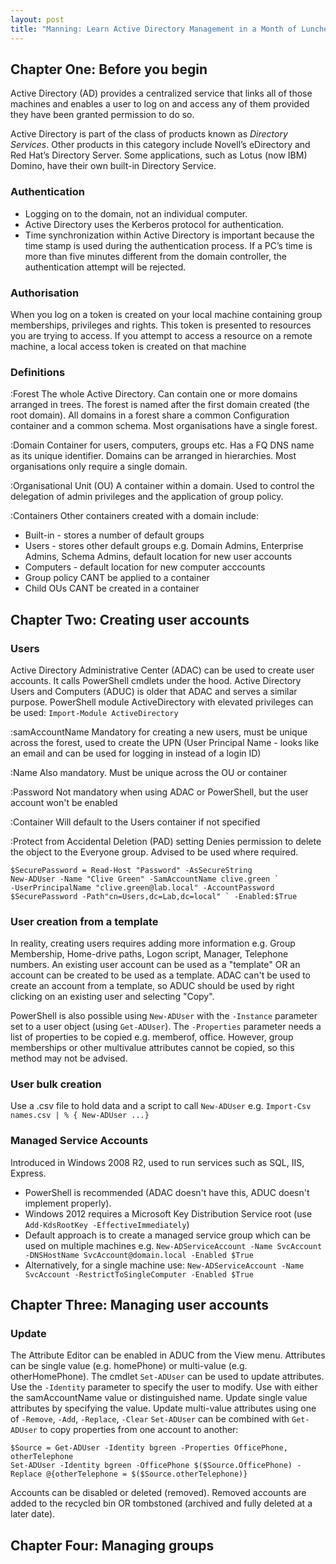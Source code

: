 ```yaml
---
layout: post
title: "Manning: Learn Active Directory Management in a Month of Lunches"
---
```

## Chapter One: Before you begin

Active Directory (AD) provides a centralized service that links all of those machines and enables a user to log on and access any of them provided they have been granted permission to do so. 

Active Directory is part of the class of products known as *Directory Services*. Other products in this category include Novell’s eDirectory and Red Hat’s Directory Server. Some applications, such as Lotus (now IBM) Domino, have their own built-in Directory Service. 

### Authentication

* Logging on to the domain, not an individual computer.
* Active Directory uses the Kerberos protocol for authentication.
* Time synchronization within Active Directory is important because the time stamp is used during the authentication process. If a PC’s time is more than five minutes different from the domain controller, the authentication attempt will be rejected.

### Authorisation

When you log on a token is created on your local machine containing group memberships, privileges and rights. This token is presented to resources you are trying to access. If you attempt to access a resource on a remote machine, a local access token is created on that machine

### Definitions

:Forest
The whole Active Directory. Can contain one or more domains arranged in trees. The forest is named after the first domain created (the root domain). All domains in a forest share a common Configuration container and a common schema. Most organisations have a single forest.

:Domain
Container for users, computers, groups etc. Has a FQ DNS name as its unique identifier. Domains can be arranged in hierarchies. Most organisations only require a single domain.

:Organisational Unit (OU)
A container within a domain. Used to control the delegation of admin privileges and the application of group policy. 

:Containers
Other containers created with a domain include:
* Built-in - stores a number of default groups
* Users - stores other default groups e.g. Domain Admins, Enterprise Admins, Schema Admins, default location for new user accounts
* Computers - default location for new computer acccounts
* Group policy CANT be applied to a container
* Child OUs CANT be created in a container

## Chapter Two: Creating user accounts

### Users

Active Directory Administrative Center (ADAC) can be used to create user accounts. It calls PowerShell cmdlets under the hood.
Active Directory Users and Computers (ADUC) is older that ADAC and serves a similar purpose. 
PowerShell module ActiveDirectory with elevated privileges can be used: `Import-Module ActiveDirectory`

:samAccountName
Mandatory for creating a new users, must be unique across the forest, used to create the UPN (User Principal Name - looks like an email and can be used for logging in instead of a login ID)

:Name
Also mandatory. Must be unique across the OU or container

:Password
Not mandatory when using ADAC or PowerShell, but the user account won't be enabled

:Container
Will default to the Users container if not specified

:Protect from Accidental Deletion (PAD) setting
Denies permission to delete the object to the Everyone group. Advised to be used where required.

```
$SecurePassword = Read-Host "Password" -AsSecureString
New-ADUser -Name "Clive Green" -SamAccountName clive.green `
-UserPrincipalName "clive.green@lab.local" -AccountPassword $SecurePassword -Path"cn=Users,dc=Lab,dc=local" ` -Enabled:$True
```

### User creation from a template

In reality, creating users requires adding more information e.g. Group Membership, Home-drive paths, Logon script, Manager, Telephone numbers. An existing user account can be used as a "template" OR an account can be created to be used as a template. ADAC can't be used to create an account from a template, so ADUC should be used by right clicking on an existing user and selecting "Copy".

PowerShell is also possible using `New-ADUser` with the `-Instance` parameter set to a user object (using `Get-ADUser`). The `-Properties` parameter needs a list of properties to be copied e.g. memberof, office. However, group memberships or other multivalue attributes cannot be copied, so this method may not be advised.

### User bulk creation

Use a .csv file to hold data and a script to call `New-ADUser` e.g. `Import-Csv names.csv | % { New-ADUser ...}`

### Managed Service Accounts

Introduced in Windows 2008 R2, used to run services such as SQL, IIS, Express. 

* PowerShell is recommended (ADAC doesn't have this, ADUC doesn't implement properly).
* Windows 2012 requires a Microsoft Key Distribution Service root (use `Add-KdsRootKey -EffectiveImmediately`)
* Default approach is to create a managed service group which can be used on multiple machines e.g. `New-ADServiceAccount -Name SvcAccount -DNSHostName SvcAccount@domain.local -Enabled $True`
* Alternatively, for a single machine use: `New-ADServiceAccount -Name SvcAccount -RestrictToSingleComputer -Enabled $True`

## Chapter Three: Managing user accounts

### Update

The Attribute Editor can be enabled in ADUC from the View menu.
Attributes can be single value (e.g. homePhone) or multi-value (e.g. otherHomePhone).
The cmdlet `Set-ADUser` can be used to update attributes. 
Use the `-Identity` parameter to specify the user to modify. Use with either the samAccountName value or distinguished name. 
Update single value attributes by specifying the value.
Update multi-value attributes using one of `-Remove`, `-Add`, `-Replace`, `-Clear`
`Set-ADUser` can be combined with `Get-ADUser` to copy properties from one account to another:

```
$Source = Get-ADUser -Identity bgreen -Properties OfficePhone, otherTelephone
Set-ADUser -Identity bgreen -OfficePhone $($Source.OfficePhone) -Replace @{otherTelephone = $($Source.otherTelephone)}
```

Accounts can be disabled or deleted (removed). Removed accounts are added to the recycled bin OR tombstoned (archived and fully deleted at a later date).

## Chapter Four: Managing groups
